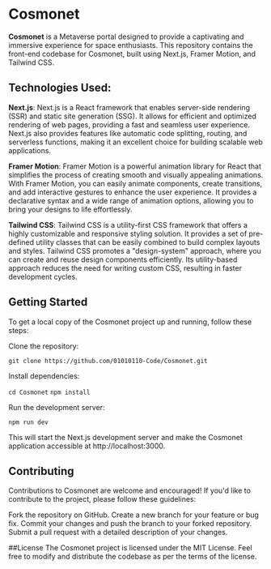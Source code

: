 # Cosmonet
**Cosmonet** is a Metaverse portal designed to provide a captivating and immersive experience for space enthusiasts. This repository contains the front-end codebase for Cosmonet, built using Next.js, Framer Motion, and Tailwind CSS.

## Technologies Used:

**Next.js**: Next.js is a React framework that enables server-side rendering (SSR) and static site generation (SSG). It allows for efficient and optimized rendering of web pages, providing a fast and seamless user experience. Next.js also provides features like automatic code splitting, routing, and serverless functions, making it an excellent choice for building scalable web applications.

**Framer Motion**: Framer Motion is a powerful animation library for React that simplifies the process of creating smooth and visually appealing animations. With Framer Motion, you can easily animate components, create transitions, and add interactive gestures to enhance the user experience. It provides a declarative syntax and a wide range of animation options, allowing you to bring your designs to life effortlessly.

**Tailwind CSS**: Tailwind CSS is a utility-first CSS framework that offers a highly customizable and responsive styling solution. It provides a set of pre-defined utility classes that can be easily combined to build complex layouts and styles. Tailwind CSS promotes a "design-system" approach, where you can create and reuse design components efficiently. Its utility-based approach reduces the need for writing custom CSS, resulting in faster development cycles.

## Getting Started
To get a local copy of the Cosmonet project up and running, follow these steps:

Clone the repository:



``` git clone https://github.com/01010110-Code/Cosmonet.git ```

Install dependencies:


``` cd Cosmonet ```
``` npm install ```

Run the development server:

``` npm run dev ```

This will start the Next.js development server and make the Cosmonet application accessible at http://localhost:3000.

## Contributing
Contributions to Cosmonet are welcome and encouraged! If you'd like to contribute to the project, please follow these guidelines:

Fork the repository on GitHub.
Create a new branch for your feature or bug fix.
Commit your changes and push the branch to your forked repository.
Submit a pull request with a detailed description of your changes.

##License
The Cosmonet project is licensed under the MIT License. Feel free to modify and distribute the codebase as per the terms of the license.
